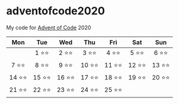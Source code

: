 # adventofcode2020
My code for [Advent of Code](https://adventofcode.com/2020/about) 2020

|Mon|Tue|Wed|Thu|Fri|Sat|Sun|
|:-:|:-:|:-:|:-:|:-:|:-:|:-:|
| |1 ⭐⭐|2 ⭐⭐|3 ⭐⭐|4 ⭐⭐|5 ⭐⭐|6 ⭐⭐|
|7 ⭐⭐|8 ⭐⭐|9 ⭐⭐|10 ⭐⭐|11 ⭐⭐|12 ⭐⭐|13 ⭐⭐|
|14 ⭐⭐|15 ⭐⭐|16 ⭐⭐|17 ⭐⭐|18 ⭐⭐|19 ⭐⭐|20 ⭐⭐|
|21 ⭐⭐|22 ⭐⭐|23 ⭐⭐|24 ⭐⭐|25 ⭐⭐| | |
